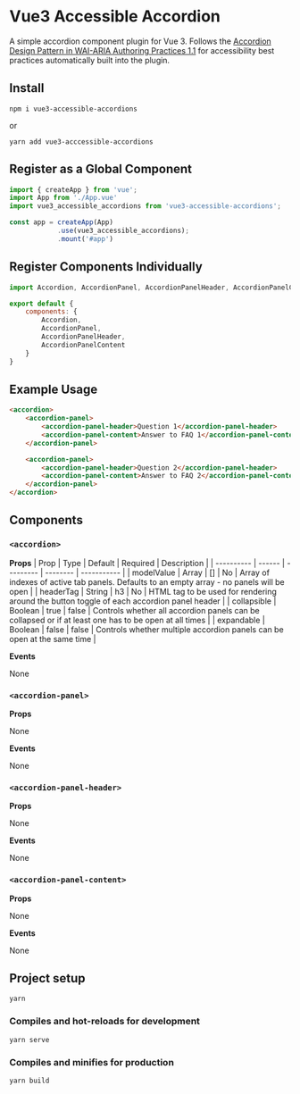 # Vue3 Accessible Accordion

A simple accordion component plugin for Vue 3. Follows the [Accordion Design Pattern in WAI-ARIA Authoring Practices 1.1](https://www.w3.org/TR/wai-aria-practices-1.1/examples/accordion/accordion.html) for accessibility best practices automatically built into the plugin.

## Install

```
npm i vue3-accessible-accordions
```

or

```
yarn add vue3-acccessible-accordions
```

## Register as a Global Component

```js
import { createApp } from 'vue';
import App from './App.vue'
import vue3_accessible_accordions from 'vue3-accessible-accordions';

const app = createApp(App)
			.use(vue3_accessible_accordions);
			.mount('#app')
```

## Register Components Individually

```js
import Accordion, AccordionPanel, AccordionPanelHeader, AccordionPanelContent from 'vue3-accessible-accordions';

export default {
	components: {
    	Accordion,
		AccordionPanel,
		AccordionPanelHeader,
		AccordionPanelContent
    }
}
```

## Example Usage

```html
<accordion>
	<accordion-panel>
		<accordion-panel-header>Question 1</accordion-panel-header>
		<accordion-panel-content>Answer to FAQ 1</accordion-panel-content>
	</accordion-panel>

	<accordion-panel>
		<accordion-panel-header>Question 2</accordion-panel-header>
		<accordion-panel-content>Answer to FAQ 2</accordion-panel-content>
	</accordion-panel>
</accordion>
```

## Components

### `<accordion>`

**Props**
| Prop | Type | Default | Required | Description |
| ---------- | ------ | --------- | -------- | ----------- |
| modelValue | Array | [] | No | Array of indexes of active tab panels. Defaults to an empty array - no panels will be open |
| headerTag | String | h3 | No | HTML tag to be used for rendering around the button toggle of each accordion panel header |
| collapsible | Boolean | true | false | Controls whether all accordion panels can be collapsed or if at least one has to be open at all times |
| expandable | Boolean | false | false | Controls whether multiple accordion panels can be open at the same time |

**Events**

None

### `<accordion-panel>`

**Props**

None

**Events**

None

### `<accordion-panel-header>`

**Props**

None

**Events**

None

### `<accordion-panel-content>`

**Props**

None

**Events**

None

## Project setup

```
yarn
```

### Compiles and hot-reloads for development

```
yarn serve
```

### Compiles and minifies for production

```
yarn build
```
